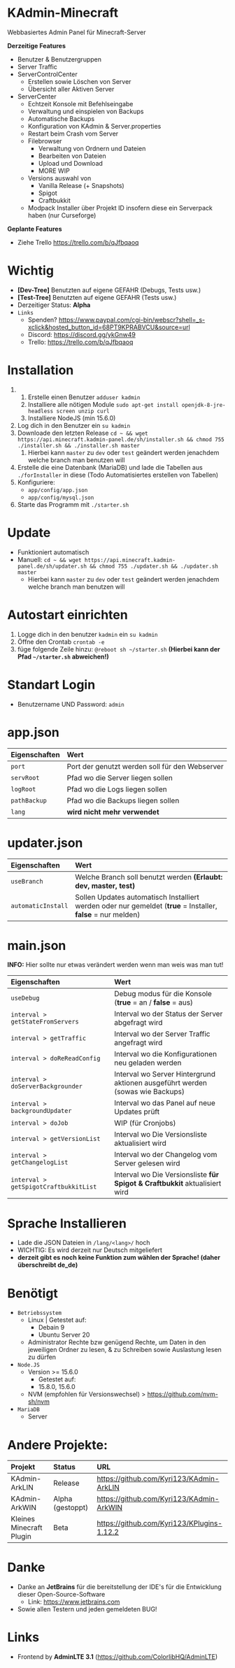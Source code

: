 KAdmin-Minecraft 
=============
Webbasiertes Admin Panel für Minecraft-Server

**Derzeitige Features**

- Benutzer & Benutzergruppen
- Server Traffic
- ServerControlCenter
  - Erstellen sowie Löschen von Server
  - Übersicht aller Aktiven Server
- ServerCenter
  - Echtzeit Konsole mit Befehlseingabe
  - Verwaltung und einspielen von Backups
  - Automatische Backups
  - Konfiguration von KAdmin & Server.properties
  - Restart beim Crash vom Server
  - Filebrowser
    - Verwaltung von Ordnern und Dateien
    - Bearbeiten von Dateien
    - Upload und Download
    - MORE WIP
  - Versions auswahl von
    - Vanilla Release (+ Snapshots)
    - Spigot
    - Craftbukkit
  - Modpack Installer über Projekt ID insofern diese ein Serverpack haben (nur Curseforge)

**Geplante Features**

- Ziehe Trello https://trello.com/b/qJfbqaoq

Wichtig
=============
- **[Dev-Tree]** Benutzten auf eigene GEFAHR (Debugs, Tests usw.)
- **[Test-Tree]** Benutzten auf eigene GEFAHR (Tests usw.)
- Derzeitiger Status: **Alpha**
- `Links`
  - Spenden? https://www.paypal.com/cgi-bin/webscr?shell=_s-xclick&hosted_button_id=68PT9KPRABVCU&source=url
  - Discord: https://discord.gg/ykGnw49
  - Trello: https://trello.com/b/qJfbqaoq

Installation
=============

1. 1. Erstelle einen Benutzer `adduser kadmin`
   2. Installiere alle nötigen Module `sudo apt-get install openjdk-8-jre-headless screen unzip curl`
   3. Installiere NodeJS (min 15.6.0)
2. Log dich in den Benutzer ein `su kadmin`
3. Downloade den letzten Release `cd ~ && wget https://api.minecraft.kadmin-panel.de/sh/installer.sh && chmod 755 ./installer.sh && ./installer.sh master`
   1. Hierbei kann `master` zu `dev` oder `test` geändert werden jenachdem welche branch man benutzen will
4. Erstelle die eine Datenbank (MariaDB) und lade die Tabellen aus `./forInstaller` in diese (Todo Automatisiertes erstellen von Tabellen)
5. Konfiguriere:
   - `app/config/app.json`
   - `app/config/mysql.json`
6. Starte das Programm mit `./starter.sh`

Update
=============
- Funktioniert automatisch
- Manuell: `cd ~ && wget https://api.minecraft.kadmin-panel.de/sh/updater.sh && chmod 755 ./updater.sh && ./updater.sh master`
  - Hierbei kann `master` zu `dev` oder `test` geändert werden jenachdem welche branch man benutzen will

Autostart einrichten
=============
1. Logge dich in den benutzer `kadmin` ein `su kadmin`
2. Öffne den Crontab `crontab -e`
3. füge folgende Zeile hinzu: `@reboot sh ~/starter.sh` **(Hierbei kann der Pfad `~/starter.sh` abweichen!)**

Standart Login
=============
- Benutzername UND Password: `admin`

app.json
=============
| Eigenschaften         | Wert | 
| :---                  | :--- |
| `port`                | Port der genutzt werden soll für den Webserver |
| `servRoot`            | Pfad wo die Server liegen sollen |
| `logRoot`             | Pfad wo die Logs liegen sollen |
| `pathBackup`          | Pfad wo die Backups liegen sollen |
| `lang`                | **wird nicht mehr verwendet** |

updater.json
=============
| Eigenschaften         | Wert | 
| :---                  | :--- |
| `useBranch`           | Welche Branch soll benutzt werden **(Erlaubt: dev, master, test)** |
| `automaticInstall`    | Sollen Updates automatisch Installiert werden oder nur gemeldet (**true** = Installer, **false** = nur melden) |

main.json
=============
**INFO:** Hier sollte nur etwas verändert werden wenn man weis was man tut!

| Eigenschaften                         | Wert | 
| :---                                  | :--- |
| `useDebug`                            | Debug modus für die Konsole (**true** = an / **false** = aus) |
| `interval > getStateFromServers`      | Interval wo der Status der Server abgefragt wird |
| `interval > getTraffic`               | Interval wo der Server Traffic angefragt wird |
| `interval > doReReadConfig`           | Interval wo die Konfigurationen neu geladen werden |
| `interval > doServerBackgrounder`     | Interval wo Server Hintergrund aktionen ausgeführt werden (sowas wie Backups) |
| `interval > backgroundUpdater`        | Interval wo das Panel auf neue Updates prüft |
| `interval > doJob`                    | WIP (für Cronjobs) |
| `interval > getVersionList`           | Interval wo Die Versionsliste aktualisiert wird |
| `interval > getChangelogList`         | Interval wo der Changelog vom Server gelesen wird |
| `interval > getSpigotCraftbukkitList` | Interval wo Die Versionsliste **für Spigot & Craftbukkit** aktualisiert wird |

# Sprache Installieren

- Lade die JSON Dateien in `/lang/<lang>/` hoch 
- WICHTIG: Es wird derzeit nur Deutsch mitgeliefert 
- **derzeit gibt es noch keine Funktion zum wählen der Sprache! (daher überschreibt de_de)**

# Benötigt
- `Betriebssystem`
  - Linux | Getestet auf:
    - Debain 9
    - Ubuntu Server 20
  - Administrator Rechte bzw genügend Rechte, um Daten in den jeweiligen Ordner zu lesen, & zu Schreiben sowie Auslastung lesen zu dürfen
- `Node.JS` 
  - Version >= 15.6.0
    - Getestet auf:
    - 15.8.0, 15.6.0
  - NVM (empfohlen für Versionswechsel) > https://github.com/nvm-sh/nvm
- `MariaDB` 
  - Server   
  
# Andere Projekte:
| Projekt                     | Status            | URL | 
| :---                        | :---              | :--- |
| KAdmin-ArkLIN               | Release           | https://github.com/Kyri123/KAdmin-ArkLIN |
| KAdmin-ArkWIN               | Alpha (gestoppt)  | https://github.com/Kyri123/KAdmin-ArkWIN |
| Kleines Minecraft Plugin    | Beta              | https://github.com/Kyri123/KPlugins-1.12.2 |

# Danke
- Danke an **JetBrains** für die bereitstellung der IDE's für die Entwicklung dieser Open-Source-Software
  - Link: https://www.jetbrains.com
- Sowie allen Testern und jeden gemeldeten BUG!

# Links
 
- Frontend by **AdminLTE 3.1** (https://github.com/ColorlibHQ/AdminLTE)